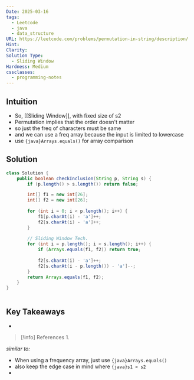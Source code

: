 ```yaml
---
Date: 2025-03-16
tags:
  - Leetcode
  - java
  - data_structure
URL: https://leetcode.com/problems/permutation-in-string/description/
Hint: 
Clarity: 
Solution Type:
  - Sliding Window
Hardness: Medium
cssclasses:
  - programming-notes
---
```


## Intuition
- So, [[Sliding Window]], with fixed size of s2
- Permutation implies that the order doesn't matter
- so just the freq of characters must be same 
- and we can use a freq array because the input is limited to lowercase
- use `{java}Arrays.equals()` for array comparison 
## Solution
```java title="Initial Attempt"
class Solution {
    public boolean checkInclusion(String p, String s) {
        if (p.length() > s.length()) return false;

        int[] f1 = new int[26]; 
        int[] f2 = new int[26];
        
        for (int i = 0; i < p.length(); i++) {
            f1[p.charAt(i) - 'a']++;
            f2[s.charAt(i) - 'a']++;
        }
        
        // Sliding Window Tech.
        for (int i = p.length(); i < s.length(); i++) {
            if (Arrays.equals(f1, f2)) return true;
            
            f2[s.charAt(i) - 'a']++;
            f2[s.charAt(i - p.length()) - 'a']--;
        }
        return Arrays.equals(f1, f2);
    }
}
```

```java fold title=""

```
## Key Takeaways
- 

> [!info] References
> 1. 

*similar to:* 
- When using a frequency array, just use `{java}Arrays.equals()` 
- also keep the edge case in mind where `{java}s1 < s2` 
- 
